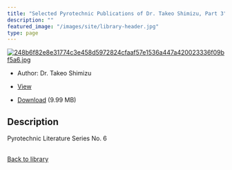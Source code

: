 ```yaml
---
title: "Selected Pyrotechnic Publications of Dr. Takeo Shimizu, Part 3"
description: ""
featured_image: "/images/site/library-header.jpg"
type: page
---
```


<a href="" target="_blank">![248b6f82e8e31774c3e458d5972824cfaaf57e1536a447a420023336f09bf5a6.jpg](/images/library/248b6f82e8e31774c3e458d5972824cfaaf57e1536a447a420023336f09bf5a6.jpg)</a>
* Author: Dr. Takeo Shimizu
* <a href="" target="_blank">View</a>

* [Download]() (9.99 MB)

## Description<div>
<p>Pyrotechnic Literature Series No. 6</p></div>

<br />[Back to library](/library/)
